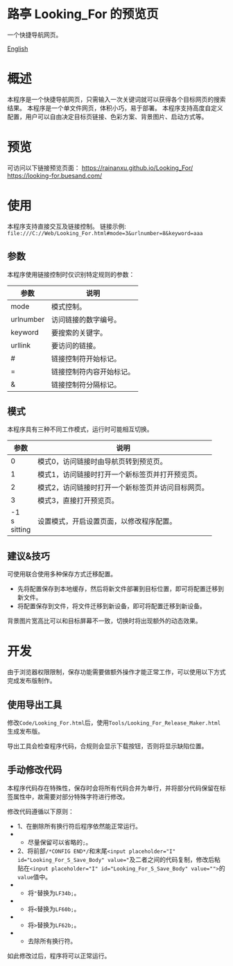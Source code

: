# 路亭 Looking_For 的预览页
一个快捷导航网页。

[English](README.md)

# 概述
本程序是一个快捷导航网页，只需输入一次关键词就可以获得各个目标网页的搜索结果。
本程序是一个单文件网页，体积小巧，易于部署。
本程序支持高度自定义配置，用户可以自由决定目标页链接、色彩方案、背景图片、启动方式等。

# 预览
可访问以下链接预览页面：
<https://rainanxu.github.io/Looking_For/>
<https://looking-for.buesand.com/>

# 使用
本程序支持直接交互及链接控制。
链接示例:<br>
`file:///C://Web/Looking_For.html#mode=3&urlnumber=8&keyword=aaa`

## 参数
本程序使用链接控制时仅识别特定规则的参数：

参数|说明
----|----
mode|模式控制。
urlnumber|访问链接的数字编号。
keyword|要搜索的关键字。
urllink|要访问的链接。
#|链接控制符开始标记。
=|链接控制符内容开始标记。
&|链接控制符分隔标记。

## 模式
本程序具有三种不同工作模式，运行时可能相互切换。

参数|说明
----|----
0|模式0，访问链接时由导航页转到预览页。
1|模式1，访问链接时打开一个新标签页并打开预览页。
2|模式2，访问链接时打开一个新标签页并访问目标网页。
3|模式3，直接打开预览页。
-1<br>s<br>sitting<br>|设置模式，开启设置页面，以修改程序配置。

## 建议&技巧
可使用联合使用多种保存方式迁移配置。
* 先将配置保存到本地缓存，然后将新文件部署到目标位置，即可将配置迁移到新文件。
* 将配置保存到文件，将文件迁移到新设备，即可将配置迁移到新设备。

背景图片宽高比可以和目标屏幕不一致，切换时将出现额外的动态效果。

# 开发

由于浏览器权限限制，保存功能需要做额外操作才能正常工作，可以使用以下方式完成发布版制作。

## 使用导出工具
修改`Code/Looking_For.html`后，使用`Tools/Looking_For_Release_Maker.html`生成发布版。

导出工具会检查程序代码，合规则会显示下载按钮，否则将显示缺陷位置。

## 手动修改代码
本程序代码存在特殊性，保存时会将所有代码合并为单行，并将部分代码保留在标签属性中，故需要对部分特殊字符进行修改。

修改代码遵循以下原则：
* 1、在删除所有换行符后程序依然能正常运行。
* * 尽量保留可以省略的`;`。
* 2、将前部`/*CONFIG END*/`和末尾`<input placeholder="I" id="Looking_For_S_Save_Body" value="`及二者之间的代码复制，修改后粘贴在`<input placeholder="I" id="Looking_For_S_Save_Body" value="">`的`value`值中。
* * 将`"`替换为`LF34b;`。
* * 将`<`替换为`LF60b;`。
* * 将`>`替换为`LF62b;`。
* * 去除所有换行符。

如此修改过后，程序将可以正常运行。


